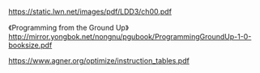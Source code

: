https://static.lwn.net/images/pdf/LDD3/ch00.pdf

《Programming from the Ground Up》
http://mirror.yongbok.net/nongnu/pgubook/ProgrammingGroundUp-1-0-booksize.pdf

https://www.agner.org/optimize/instruction_tables.pdf

